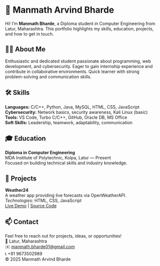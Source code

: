 # 👋 Manmath Arvind Bharde

Hi! I’m **Manmath Bharde**, a Diploma student in Computer Engineering from Latur, Maharashtra. This portfolio highlights my skills, education, projects, and how to get in touch.

## 👨‍💻 About Me
Enthusiastic and dedicated student passionate about programming, web development, and cybersecurity. Eager to gain internship experience and contribute in collaborative environments. Quick learner with strong problem-solving and communication skills.

## 🛠 Skills
**Languages:** C/C++, Python, Java, MySQL, HTML, CSS, JavaScript  
**Cybersecurity:** Network basics, security awareness, Kali Linux (basic)  
**Tools:** VS Code, Turbo C/C++, GitHub, Oracle DB, MS Office  
**Soft Skills:** Leadership, teamwork, adaptability, communication

## 🎓 Education
**Diploma in Computer Engineering**  
MDA Institute of Polytechnic, Kolpa, Latur — Present  
Focused on building technical skills and industry knowledge.

## 🚀 Projects
**Weather24**  
A weather app providing live forecasts via OpenWeatherAPI.  
*Technologies:* HTML, CSS, JavaScript  
[Live Demo](https://manu-char.github.io/Weather24/) | [Source Code](#)

## 📫 Contact
Feel free to reach out for projects, ideas, or opportunities!  
📍 Latur, Maharashtra  
✉️ manmath.bharde01@gmail.com  
📞 +91 9673502989  
© 2025 Manmath Arvind Bharde
